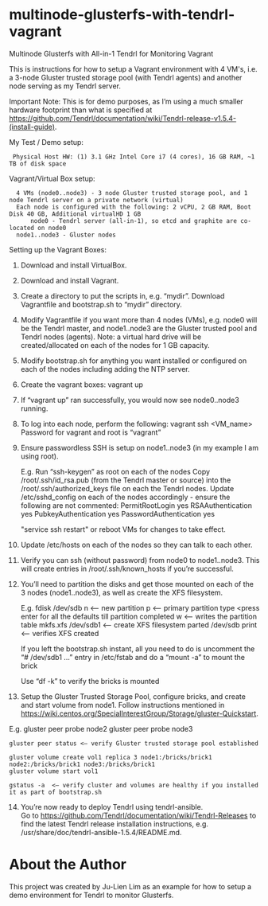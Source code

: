 # multinode-glusterfs-with-tendrl-vagrant
Multinode Glusterfs with All-in-1 Tendrl for Monitoring Vagrant 

This is instructions for how to setup a Vagrant environment with 4 VM's, i.e. a 3-node Gluster trusted storage pool (with Tendrl agents) and another node serving as my Tendrl server.  

Important Note: This is for demo purposes, as I’m using a much smaller hardware footprint than what is specified at https://github.com/Tendrl/documentation/wiki/Tendrl-release-v1.5.4-(install-guide).

My Test / Demo setup:

	 Physical Host HW: (1) 3.1 GHz Intel Core i7 (4 cores), 16 GB RAM, ~1 TB of disk space
	
Vagrant/Virtual Box setup:
   
      4 VMs (node0..node3) - 3 node Gluster trusted storage pool, and 1 node Tendrl server on a private network (virtual)
      Each node is configured with the following: 2 vCPU, 2 GB RAM, Boot Disk 40 GB, Additional virtualHD 1 GB
		  node0 - Tendrl server (all-in-1), so etcd and graphite are co-located on node0
      node1..node3 - Gluster nodes

Setting up the Vagrant Boxes:

1. Download and install VirtualBox.

2. Download and install Vagrant.

3. Create a directory to put the scripts in, e.g. “mydir”.  Download Vagrantfile and bootstrap.sh to “mydir” directory.

4. Modify Vagrantfile if you want more than 4 nodes (VMs), e.g. node0 will be the Tendrl master, and node1..node3 are the Gluster trusted pool and Tendrl nodes (agents).  Note: a virtual hard drive will be created/allocated on each of the nodes for 1 GB capacity.

5. Modify bootstrap.sh for anything you want installed or configured on each of the nodes including adding the NTP server.

6. Create the vagrant boxes:
          vagrant up

7. If “vagrant up” ran successfully, you would now see node0..node3 running.

8. To log into each node, perform the following:
          vagrant ssh <VM_name>
          Password for vagrant and root is “vagrant”
          
9. Ensure passwordless SSH is setup on node1..node3 (in my example I am using root).

	E.g. Run “ssh-keygen” as root on each of the nodes
	Copy /root/.ssh/id_rsa.pub (from the Tendrl master or source) into the /root/.ssh/authorized_keys file on each the Tendrl nodes.
	Update /etc/sshd_config on each of the nodes accordingly - ensure the following are not commented:
          PermitRootLogin yes
          RSAAuthentication yes
          PubkeyAuthentication yes
          PasswordAuthentication yes
          
	"service ssh restart" or reboot VMs for changes to take effect.
  
10. Update /etc/hosts on each of the nodes so they can talk to each other.

11. Verify you can ssh (without password) from node0 to node1..node3.  This will create entries in /root/.ssh/known_hosts if you’re successful.

12. You’ll need to partition the disks and get those mounted on each of the 3 nodes (node1..node3), as well as create the XFS filesystem.

	E.g. fdisk /dev/sdb
		n 	<— new partition
		p 	<— primary partition type
		<press enter for all the defaults till partition completed
		w	<— writes the partition table
	mkfs.xfs /dev/sdb1	<— create XFS filesystem
	parted /dev/sdb print	<— verifies XFS created

	If you left the bootstrap.sh instant, all you need to do is uncomment the “# /dev/sdb1 …” entry in /etc/fstab and do a “mount -a” to mount the brick

	Use “df -k” to verify the bricks is mounted

13. Setup the Gluster Trusted Storage Pool, configure bricks, and create and start volume from node1.  Follow instructions mentioned in https://wiki.centos.org/SpecialInterestGroup/Storage/gluster-Quickstart.

E.g.
	gluster peer probe node2
	gluster peer probe node3

	gluster peer status	<— verify Gluster trusted storage pool established

	gluster volume create vol1 replica 3 node1:/bricks/brick1 node2:/bricks/brick1 node3:/bricks/brick1
	gluster volume start vol1

	gstatus -a	<— verify cluster and volumes are healthy if you installed it as part of bootstrap.sh

14. You’re now ready to deploy Tendrl using tendrl-ansible.  
   Go to https://github.com/Tendrl/documentation/wiki/Tendrl-Releases to find the latest Tendrl release installation instructions, e.g. /usr/share/doc/tendrl-ansible-1.5.4/README.md.

# About the Author
This project was created by Ju-Lien Lim as an example for how to setup a demo environment for Tendrl to monitor Glusterfs.
